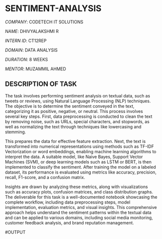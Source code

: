 # SENTIMENT-ANALYSIS

*COMPANY*: CODETECH IT SOLUTIONS

*NAME*: DHIVYALAKSHMI R

*INTERN ID*: CT12REP

*DOMAIN*: DATA ANALYSIS

*DURATION*: 8 WEEKS

*MENTOR*: MUZAMMIL AHMED

## DESCRIPTION OF TASK 

The task involves performing sentiment analysis on textual data, such as tweets or reviews, using Natural Language Processing (NLP) techniques. The objective is to determine the sentiment conveyed in the text, categorizing it as positive, negative, or neutral. This process involves several key steps. First, data preprocessing is conducted to clean the text by removing noise, such as URLs, special characters, and stopwords, as well as normalizing the text through techniques like lowercasing and stemming. 

This prepares the data for effective feature extraction. Next, the text is transformed into numerical representations using methods such as TF-IDF Vectorization or word embeddings, enabling machine learning algorithms to interpret the data. A suitable model, like Naive Bayes, Support Vector Machines (SVM), or deep learning models such as LSTM or BERT, is then implemented to classify the sentiment. After training the model on a labeled dataset, its performance is evaluated using metrics like accuracy, precision, recall, F1-score, and a confusion matrix. 

Insights are drawn by analyzing these metrics, along with visualizations such as accuracy plots, confusion matrices, and class distribution graphs. The deliverable for this task is a well-documented notebook showcasing the complete workflow, including data preprocessing steps, model implementation, evaluation metrics, and visual insights. This comprehensive approach helps understand the sentiment patterns within the textual data and can be applied to various domains, including social media monitoring, customer feedback analysis, and brand reputation management.

#OUTPUT
